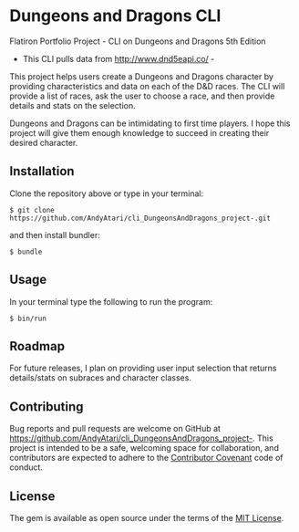 # Dungeons and Dragons CLI
Flatiron Portfolio Project - CLI on Dungeons and Dragons 5th Edition 
 - This CLI pulls data from http://www.dnd5eapi.co/ -

This project helps users create a Dungeons and Dragons character by providing characteristics and data on each of the
D&D races. The CLI will provide a list of races, ask the user to choose a race, and then provide details and stats on the selection.    

Dungeons and Dragons can be intimidating to first time players. I hope this project will give them enough knowledge to succeed in 
creating their desired character. 

## Installation 

Clone the repository above or type in your terminal: 

```$ git clone https://github.com/AndyAtari/cli_DungeonsAndDragons_project-.git``` 

and then install bundler:

```$ bundle```

## Usage 

In your terminal type the following to run the program:

```$ bin/run```

## Roadmap

For future releases, I plan on providing user input selection that returns details/stats on subraces and character classes.

## Contributing

Bug reports and pull requests are welcome on GitHub at https://github.com/AndyAtari/cli_DungeonsAndDragons_project-. This project is intended to be a safe, welcoming space for collaboration, and contributors are expected to adhere to the [Contributor Covenant](https://www.contributor-covenant.org/) code of conduct.

## License 
The gem is available as open source under the terms of the [MIT License](https://opensource.org/licenses/MIT).


